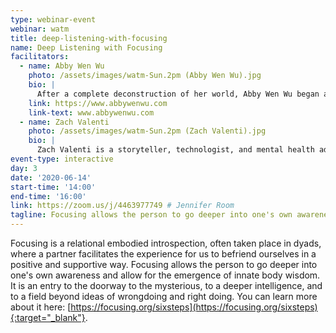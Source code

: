 ```yaml
---
type: webinar-event
webinar: watm
title: deep-listening-with-focusing
name: Deep Listening with Focusing
facilitators:
  - name: Abby Wen Wu
    photo: /assets/images/watm-Sun.2pm (Abby Wen Wu).jpg
    bio: |
      After a complete deconstruction of her world, Abby Wen Wu began a journey to unravel her humanness. She has discovered how the body is a portal to a deeper knowing, a storage palace of memories and emotions, and a microcosm of the larger world. To share this with the world, she facilitates experiential workshops for individuals, groups, and organizations to explore the mind-body connection and somatic embodiment. In addition, she helps build conscious businesses that promote growth and well-being.
    link: https://www.abbywenwu.com
    link-text: www.abbywenwu.com
  - name: Zach Valenti
    photo: /assets/images/watm-Sun.2pm (Zach Valenti).jpg
    bio: |
      Zach Valenti is a storyteller, technologist, and mental health advocate passionate about mindfulness and Focusing. He is a Webby Award nominated podcaster and his documentary film work has been selected to screen at The United Nations. Zach's been published in The Wall Street Journal, New York Daily News, and Salon and he has been a featured speaker at The National University of Singapore, Mass General Hospital, and Harvard.
event-type: interactive
day: 3
date: '2020-06-14'
start-time: '14:00'
end-time: '16:00'
link: https://zoom.us/j/4463977749 # Jennifer Room
tagline: Focusing allows the person to go deeper into one's own awareness and allow for the emergence of innate body wisdom. It is an entry to the doorway to the mysterious, to a deeper intelligence, and to a field beyond ideas of wrongdoing and right doing.
---
```


Focusing is a relational embodied introspection, often taken place in dyads, where a partner facilitates the experience for us to befriend ourselves in a positive and supportive way. Focusing allows the person to go deeper into one's own awareness and allow for the emergence of innate body wisdom. It is an entry to the doorway to the mysterious, to a deeper intelligence, and to a field beyond ideas of wrongdoing and right doing. You can learn more about it here: [https://focusing.org/sixsteps](https://focusing.org/sixsteps){:target="_blank"}.
